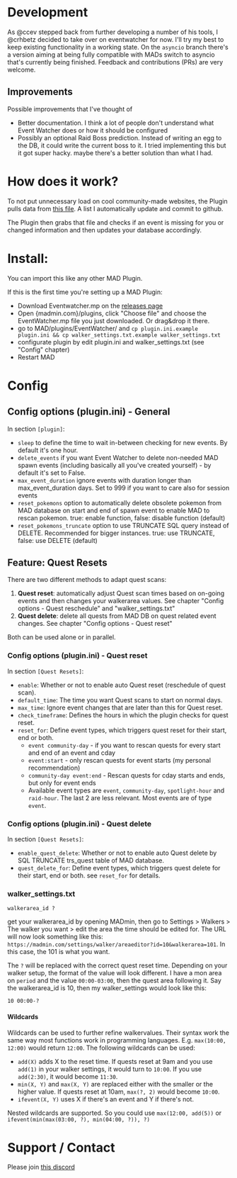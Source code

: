 # Development

As @ccev stepped back from further developing a number of his tools, I @crhbetz decided to take over on eventwatcher for now. I'll try my best to keep existing functionality in a working state. On the `asyncio` branch there's a version aiming at being fully compatible with MADs switch to asyncio that's currently being finished.
Feedback and contributions (PRs) are very welcome.

## Improvements

Possible improvements that I've thought of
- Better documentation. I think a lot of people don't understand what Event Watcher does or how it should be configured
- Possibly an optional Raid Boss prediction. Instead of writing an egg to the DB, it could write the current boss to it. I tried implementing this but it got super hacky. maybe there's a better solution than what I had.

# How does it work?
To not put unnecessary load on cool community-made websites, the Plugin pulls data from [this file](https://github.com/ccev/pogoinfo/blob/v2/active/events.json). A list I automatically update and commit to github.

The Plugin then grabs that file and checks if an event is missing for you or changed information and then updates your database accordingly.

# Install:
You can import this like any other MAD Plugin.

If this is the first time you're setting up a MAD Plugin:
- Download Eventwatcher.mp on the [releases page](https://github.com/ccev/mp-eventwatcher/releases)
- Open {madmin.com}/plugins, click "Choose file" and choose the EventWatcher.mp file you just downloaded. Or drag&drop it there.
- go to MAD/plugins/EventWatcher/ and `cp plugin.ini.example plugin.ini && cp walker_settings.txt.example walker_settings.txt`
- configurate plugin by edit plugin.ini and walker_settings.txt (see "Config" chapter)
- Restart MAD

# Config

## Config options (plugin.ini) - General
In section `[plugin]`:
- `sleep` to define the time to wait in-between checking for new events. By default it's one hour.
- `delete_events` if you want Event Watcher to delete non-needed MAD spawn events (including basically all you've created yourself) - by default it's set to False.
- `max_event_duration` ignore events with duration longer than max_event_duration days. Set to 999 if you want to care also for session events
- `reset_pokemons` option to automatically delete obsolete pokemon from MAD database on start and end of spawn event to enable MAD to rescan pokemon. true: enable function, false: disable function (default)
- `reset_pokemons_truncate` option to use TRUNCATE SQL query instead of DELETE. Recommended for bigger instances. true: use TRUNCATE, false: use DELETE (default)

## Feature: Quest Resets
There are two different methods to adapt quest scans:
1. **Quest reset**: automatically adjust Quest scan times based on on-going events and then changes your walkerarea values. See chapter "Config options - Quest reschedule" and "walker_settings.txt"
2. **Quest delete**: delete all quests from MAD DB on quest related event changes. See chapter "Config options - Quest reset"

Both can be used alone or in parallel.

### Config options (plugin.ini) - Quest reset
In section `[Quest Resets]`:
- `enable`: Whether or not to enable auto Quest reset (reschedule of quest scan).
- `default_time`: The time you want Quest scans to start on normal days.
- `max_time`: Ignore event changes that are later than this for Quest reset.
- `check_timeframe`: Defines the hours in which the plugin checks for quest reset.
- `reset_for`: Define event types, which triggers quest reset for their start, end or both.
  - `event community-day` - if you want to rescan quests for every start and end of an event and cday
  - `event:start` - only rescan quests for event starts (my personal recommendation)
  - `community-day event:end` - Rescan quests for cday starts and ends, but only for event ends
  - Available event types are `event`, `community-day`, `spotlight-hour` and `raid-hour`. The last 2 are less relevant. Most events are of type `event`.

### Config options (plugin.ini) - Quest delete
In section `[Quest Resets]`:
- `enable_quest_delete`: Whether or not to enable auto Quest delete by SQL TRUNCATE trs_quest table of MAD database.
- `quest_delete_for`: Define event types, which triggers quest delete for their start, end or both. see `reset_for` for details.

### walker_settings.txt
```
walkerarea_id ?
```
get your walkerarea_id by opening MADmin, then go to Settings > Walkers > The walker you want > edit the area the time should be edited for. The URL will now look something like this: `https://madmin.com/settings/walker/areaeditor?id=10&walkerarea=101`. In this case, the 101 is what you want.

The `?` will be replaced with the correct quest reset time. Depending on your walker setup, the format of the value will look different. I have a mon area on `period` and the value `00:00-03:00`, then the quest area following it. Say the walkerarea_id is 10, then my walker_settings would look like this:

```
10 00:00-?
```

#### Wildcards

Wildcards can be used to further refine walkervalues. Their syntax work the same way most functions work in programming languages. E.g. `max(10:00, 12:00)` would return `12:00`. The following wildcards can be used:

- `add(X)` adds X to the reset time. If quests reset at 9am and you use `add(1)` in your walker settings, it would turn to `10:00`. If you use `add(2:30)`, it would become `11:30`.
- `min(X, Y)` and `max(X, Y)` are replaced either with the smaller or the higher value. If quests reset at 10am, `max(?, 2)` would become `10:00`.
- `ifevent(X, Y)` uses X if there's an event and Y if there's not.

Nested wildcards are supported. So you could use `max(12:00, add(5))` or `ifevent(min(max(03:00, ?), min(04:00, ?)), ?)`

# Support / Contact
Please join [this discord](https://discord.gg/cMZs5tk)
